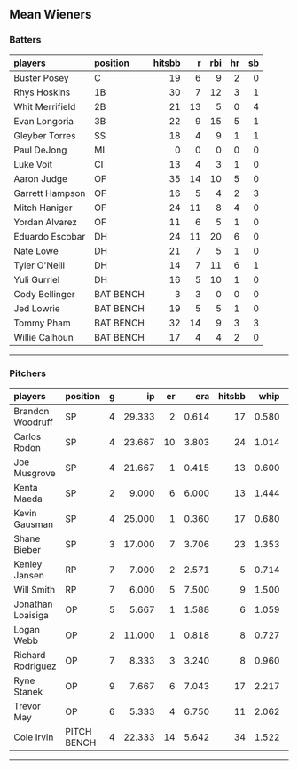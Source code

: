 ## Mean Wieners

### Batters

 
|players         |position  | hitsbb|  r| rbi| hr| sb| 
|:---------------|:---------|------:|--:|---:|--:|--:| 
|Buster Posey    |C         |     19|  6|   9|  2|  0| 
|Rhys Hoskins    |1B        |     30|  7|  12|  3|  1| 
|Whit Merrifield |2B        |     21| 13|   5|  0|  4| 
|Evan Longoria   |3B        |     22|  9|  15|  5|  1| 
|Gleyber Torres  |SS        |     18|  4|   9|  1|  1| 
|Paul DeJong     |MI        |      0|  0|   0|  0|  0| 
|Luke Voit       |CI        |     13|  4|   3|  1|  0| 
|Aaron Judge     |OF        |     35| 14|  10|  5|  0| 
|Garrett Hampson |OF        |     16|  5|   4|  2|  3| 
|Mitch Haniger   |OF        |     24| 11|   8|  4|  0| 
|Yordan Alvarez  |OF        |     11|  6|   5|  1|  0| 
|Eduardo Escobar |DH        |     24| 11|  20|  6|  0| 
|Nate Lowe       |DH        |     21|  7|   5|  1|  0| 
|Tyler O'Neill   |DH        |     14|  7|  11|  6|  1| 
|Yuli Gurriel    |DH        |     16|  5|  10|  1|  0| 
|Cody Bellinger  |BAT BENCH |      3|  3|   0|  0|  0| 
|Jed Lowrie      |BAT BENCH |     19|  5|   5|  1|  0| 
|Tommy Pham      |BAT BENCH |     32| 14|   9|  3|  3| 
|Willie Calhoun  |BAT BENCH |     17|  4|   4|  2|  0| 

* * *

### Pitchers

 
|players           |position    |  g|     ip| er|   era| hitsbb|  whip| so|  w| sv| 
|:-----------------|:-----------|--:|------:|--:|-----:|------:|-----:|--:|--:|--:| 
|Brandon Woodruff  |SP          |  4| 29.333|  2| 0.614|     17| 0.580| 32|  2|  0| 
|Carlos Rodon      |SP          |  4| 23.667| 10| 3.803|     24| 1.014| 36|  0|  0| 
|Joe Musgrove      |SP          |  4| 21.667|  1| 0.415|     13| 0.600| 25|  2|  0| 
|Kenta Maeda       |SP          |  2|  9.000|  6| 6.000|     13| 1.444|  8|  0|  0| 
|Kevin Gausman     |SP          |  4| 25.000|  1| 0.360|     17| 0.680| 36|  3|  0| 
|Shane Bieber      |SP          |  3| 17.000|  7| 3.706|     23| 1.353| 25|  1|  0| 
|Kenley Jansen     |RP          |  7|  7.000|  2| 2.571|      5| 0.714| 10|  0|  6| 
|Will Smith        |RP          |  7|  6.000|  5| 7.500|      9| 1.500|  9|  1|  2| 
|Jonathan Loaisiga |OP          |  5|  5.667|  1| 1.588|      6| 1.059|  3|  1|  1| 
|Logan Webb        |OP          |  2| 11.000|  1| 0.818|      8| 0.727| 11|  2|  0| 
|Richard Rodriguez |OP          |  7|  8.333|  3| 3.240|      8| 0.960|  5|  2|  0| 
|Ryne Stanek       |OP          |  9|  7.667|  6| 7.043|     17| 2.217|  8|  0|  0| 
|Trevor May        |OP          |  6|  5.333|  4| 6.750|     11| 2.062|  7|  0|  0| 
|Cole Irvin        |PITCH BENCH |  4| 22.333| 14| 5.642|     34| 1.522|  8|  0|  0| 


* * *


